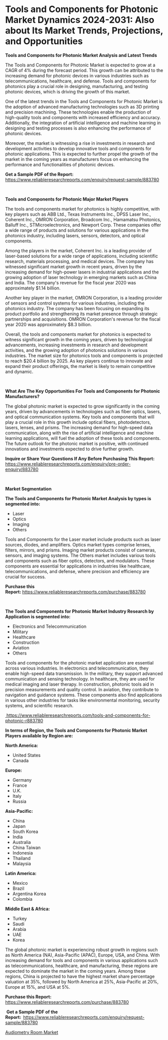 <p><h1>Tools and Components for Photonic Market Dynamics 2024-2031: Also about Its Market Trends, Projections, and Opportunities</h1></p><p><strong>Tools and Components for Photonic Market Analysis and Latest Trends</strong></p>
<p><p>The Tools and Components for Photonic Market is expected to grow at a CAGR of 4% during the forecast period. This growth can be attributed to the increasing demand for photonic devices in various industries such as telecommunications, healthcare, and defense. Tools and components for photonics play a crucial role in designing, manufacturing, and testing photonic devices, which is driving the growth of this market.</p><p>One of the latest trends in the Tools and Components for Photonic Market is the adoption of advanced manufacturing technologies such as 3D printing and precision machining. These technologies enable the production of high-quality tools and components with increased efficiency and accuracy. Additionally, the integration of artificial intelligence and machine learning in designing and testing processes is also enhancing the performance of photonic devices.</p><p>Moreover, the market is witnessing a rise in investments in research and development activities to develop innovative tools and components for photonic applications. This is expected to further propel the growth of the market in the coming years as manufacturers focus on enhancing the performance and functionalities of photonic devices.</p></p>
<p><strong>Get a Sample PDF of the Report:&nbsp;</strong> <a href="https://www.reliableresearchreports.com/enquiry/request-sample/883780">https://www.reliableresearchreports.com/enquiry/request-sample/883780</a></p>
<p>&nbsp;</p>
<p><strong>Tools and Components for Photonic Major Market Players</strong></p>
<p><p>The tools and components market for photonics is highly competitive, with key players such as ABB Ltd., Texas Instruments Inc., DPSS Laser Inc., Coherent Inc., OMRON Corporation, Broadcom Inc., Hamamatsu Photonics, Balluff Inc., STMicroelectronics, and Newport Corp. These companies offer a wide range of products and solutions for various applications in the photonics industry, including lasers, sensors, detectors, and optical components.</p><p>Among the players in the market, Coherent Inc. is a leading provider of laser-based solutions for a wide range of applications, including scientific research, materials processing, and medical devices. The company has witnessed significant market growth in recent years, driven by the increasing demand for high-power lasers in industrial applications and the growing adoption of laser technology in emerging markets such as China and India. The company's revenue for the fiscal year 2020 was approximately $1.14 billion.</p><p>Another key player in the market, OMRON Corporation, is a leading provider of sensors and control systems for various industries, including the photonics industry. The company has been focusing on expanding its product portfolio and strengthening its market presence through strategic partnerships and acquisitions. OMRON Corporation's revenue for the fiscal year 2020 was approximately $8.3 billion.</p><p>Overall, the tools and components market for photonics is expected to witness significant growth in the coming years, driven by technological advancements, increasing investments in research and development activities, and the growing adoption of photonics solutions in various industries. The market size for photonics tools and components is projected to reach $20.4 billion by 2025. As key players continue to innovate and expand their product offerings, the market is likely to remain competitive and dynamic.</p></p>
<p>&nbsp;</p>
<p><strong>What Are The Key Opportunities For Tools and Components for Photonic Manufacturers?</strong></p>
<p><p>The global photonic market is expected to grow significantly in the coming years, driven by advancements in technologies such as fiber optics, lasers, and optical communication systems. Key tools and components that will play a crucial role in this growth include optical fibers, photodetectors, lasers, lenses, and prisms. The increasing demand for high-speed data communication, along with the rise of artificial intelligence and machine learning applications, will fuel the adoption of these tools and components. The future outlook for the photonic market is positive, with continued innovations and investments expected to drive further growth.</p></p>
<p><strong>Inquire or Share Your Questions If Any Before Purchasing This Report:</strong> <a href="https://www.reliableresearchreports.com/enquiry/pre-order-enquiry/883780">https://www.reliableresearchreports.com/enquiry/pre-order-enquiry/883780</a></p>
<p>&nbsp;</p>
<p><strong>Market Segmentation</strong></p>
<p><strong>The Tools and Components for Photonic Market Analysis by types is segmented into:</strong></p>
<p><ul><li>Laser</li><li>Optics</li><li>Imaging</li><li>Others</li></ul></p>
<p><p>Tools and Components for the Laser market include products such as laser sources, diodes, and amplifiers. Optics market types comprise lenses, filters, mirrors, and prisms. Imaging market products consist of cameras, sensors, and imaging systems. The Others market includes various tools and components such as fiber optics, detectors, and modulators. These components are essential for applications in industries like healthcare, telecommunications, and defense, where precision and efficiency are crucial for success.</p></p>
<p><strong>Purchase this Report:&nbsp;</strong><a href="https://www.reliableresearchreports.com/purchase/883780">https://www.reliableresearchreports.com/purchase/883780</a></p>
<p>&nbsp;</p>
<p><strong>The Tools and Components for Photonic Market Industry Research by Application is segmented into:</strong></p>
<p><ul><li>Electronics and Telecommunication</li><li>Military</li><li>Healthcare</li><li>Construction</li><li>Aviation</li><li>Others</li></ul></p>
<p><p>Tools and components for the photonic market application are essential across various industries. In electronics and telecommunication, they enable high-speed data transmission. In the military, they support advanced communication and sensing technology. In healthcare, they are used for medical imaging and laser therapy. In construction, photonic tools aid in precision measurements and quality control. In aviation, they contribute to navigation and guidance systems. These components also find applications in various other industries for tasks like environmental monitoring, security systems, and scientific research.</p></p>
<p><a href="https://www.reliableresearchreports.com/tools-and-components-for-photonic-r883780">&nbsp;https://www.reliableresearchreports.com/tools-and-components-for-photonic-r883780</a></p>
<p><strong>In terms of Region, the Tools and Components for Photonic Market Players available by Region are:</strong></p>
<p>
    <p> <strong> North America: </strong>
        <ul>
            <li>United States</li>
            <li>Canada</li>
        </ul>
        </p> 
    <p> <strong> Europe: </strong>
        <ul>
            <li>Germany</li>
            <li>France</li>
            <li>U.K.</li>
            <li>Italy</li>
            <li>Russia</li>
        </ul>
        </p> 
    <p> <strong> Asia-Pacific: </strong>
        <ul>
            <li>China</li>
            <li>Japan</li>
            <li>South Korea</li>
            <li>India</li>
            <li>Australia</li>
            <li>China Taiwan</li>
            <li>Indonesia</li>
            <li>Thailand</li>
            <li>Malaysia</li>
        </ul>
        </p> 
    <p> <strong> Latin America: </strong>
        <ul>
            <li>Mexico</li>
            <li>Brazil</li>
            <li>Argentina Korea</li>
            <li>Colombia</li>
        </ul>
        </p> 
    <p> <strong> Middle East & Africa: </strong>
        <ul>
            <li>Turkey</li>
            <li>Saudi</li>
            <li>Arabia</li>
            <li>UAE</li>
            <li>Korea</li>
        </ul>
    </p>
    </p>
<p><p>The global photonic market is experiencing robust growth in regions such as North America (NA), Asia-Pacific (APAC), Europe, USA, and China. With increasing demand for tools and components in various applications such as telecommunications, healthcare, and manufacturing, these regions are expected to dominate the market in the coming years. Among these regions, China is projected to have the highest market share percentage valuation at 35%, followed by North America at 25%, Asia-Pacific at 20%, Europe at 15%, and USA at 5%.</p></p>
<p><strong>Purchase this Report: </strong><a href="https://www.reliableresearchreports.com/purchase/883780">https://www.reliableresearchreports.com/purchase/883780</a></p>
<p>&nbsp;<strong>Get a Sample PDF of the Report:&nbsp;&nbsp;</strong><a href="https://www.reliableresearchreports.com/enquiry/request-sample/883780">https://www.reliableresearchreports.com/enquiry/request-sample/883780</a></p>
<p><strong></strong></p>
<p><p><a href="https://github.com/GroverBarry/Market-Research-Report-List-6/blob/main/audiometry-room-market.md">Audiometry Room Market</a></p></p>